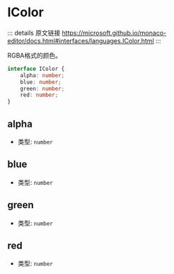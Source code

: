 # IColor

<backTop />
        
::: details 原文链接
https://microsoft.github.io/monaco-editor/docs.html#interfaces/languages.IColor.html
:::

RGBA格式的颜色。

```ts
interface IColor {
    alpha: number;
    blue: number;
    green: number;
    red: number;
}
```

## alpha
- 类型: `number`
## blue
- 类型: `number`
## green
- 类型: `number`
## red
- 类型: `number`